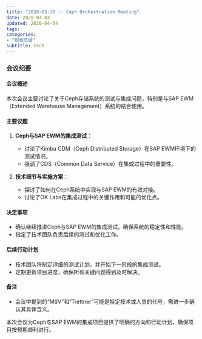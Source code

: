 ```yaml
---
title: "2020-03-30 :: Ceph Orchestration Meeting"
date: 2020-04-03
updated: 2020-04-04
tags:
categories:
- "视频总结"
subtitle: tech
---
```



### 会议纪要

#### 会议概述
本次会议主要讨论了关于Ceph存储系统的测试与集成问题，特别是与SAP EWM（Extended Warehouse Management）系统的结合使用。

#### 主要议题
1. **Ceph与SAP EWM的集成测试**：
   - 讨论了Kimba CDM（Ceph Distributed Storage）在SAP EWM环境下的测试情况。
   - 强调了CDS（Common Data Service）在集成过程中的重要性。

2. **技术细节与实施方案**：
   - 探讨了如何在Ceph系统中实现与SAP EWM的有效对接。
   - 讨论了OK Labs在集成过程中的关键作用和可能的优化点。

#### 决定事项
- 确认继续推进Ceph与SAP EWM的集成测试，确保系统的稳定性和性能。
- 指定了技术团队负责后续的测试和优化工作。

#### 后续行动计划
- 技术团队将制定详细的测试计划，并开始下一阶段的集成测试。
- 定期更新项目进度，确保所有关键问题得到及时解决。

#### 备注
- 会议中提到的“MSV”和“Trettner”可能是特定技术或人员的代号，需进一步确认其具体含义。

本次会议为Ceph与SAP EWM的集成项目提供了明确的方向和行动计划，确保项目按预期顺利进行。